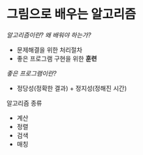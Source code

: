 # 그림으로 배우는 알고리즘

*알고리즘이란? 왜 배워야 하는가?*
- 문제해결을 위한 처리절차
- 좋은 프로그램 구현을 위한 **훈련**

*좋은 프로그램이란?*
- 정당성(정확한 결과) + 정지성(정해진 시간)

알고리즘 종류

- 계산
- 정렬
- 검색
- 매칭

<!--stackedit_data:
eyJoaXN0b3J5IjpbLTc2NzMxODI5OCwtMjc4MDkyODA3XX0=
-->